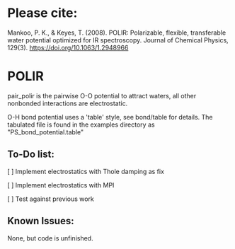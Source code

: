 # Please cite:
Mankoo, P. K., & Keyes, T. (2008). POLIR: Polarizable, flexible, transferable
water potential optimized for IR spectroscopy. Journal of Chemical Physics,
129(3). https://doi.org/10.1063/1.2948966

# POLIR

pair_polir is the pairwise O-O potential to attract waters, all other nonbonded
interactions are electrostatic.

O-H bond potential uses a 'table' style, see bond/table for details. The
tabulated file is found in the examples directory as "PS_bond_potential.table"


## To-Do list:

[ ] Implement electrostatics with Thole damping as fix

[ ] Implement electrostatics with MPI

[ ] Test against previous work


## Known Issues:

None, but code is unfinished.

